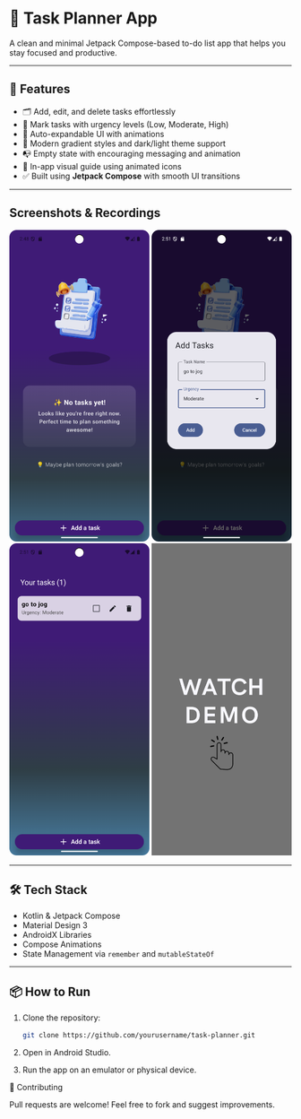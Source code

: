 # 📝 Task Planner App

A clean and minimal Jetpack Compose-based to-do list app that helps you stay focused and productive.

---

## 🚀 Features

- 🗂️ Add, edit, and delete tasks effortlessly
- 🎯 Mark tasks with urgency levels (Low, Moderate, High)
- 📅 Auto-expandable UI with animations
- 🌈 Modern gradient styles and dark/light theme support
- 📭 Empty state with encouraging messaging and animation
- 📸 In-app visual guide using animated icons
- ✅ Built using **Jetpack Compose** with smooth UI transitions

---

## Screenshots & Recordings

<p align="center">
  <img src="screenshots/1.png" alt="1" width="250"/>
  <img src="screenshots/2.png" alt="2" width="250"/>
  <br>
  <img src="screenshots/3.png" alt="3" width="250"/>
  <a href="https://github.com/Dev-Aditya-More/ToDoList/Screen_recording.mp4" target="_blank">
    <img src="screenshots/4.png" alt="Watch demo" width="250"/>
  </a>
</p>


---

## 🛠️ Tech Stack

- Kotlin & Jetpack Compose
- Material Design 3
- AndroidX Libraries
- Compose Animations
- State Management via `remember` and `mutableStateOf`

---

## 📦 How to Run

1. Clone the repository:
   ```bash
   git clone https://github.com/yourusername/task-planner.git

2. Open in Android Studio.

3. Run the app on an emulator or physical device.

🙌 Contributing

Pull requests are welcome! Feel free to fork and suggest improvements.
